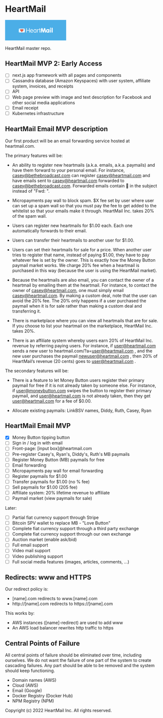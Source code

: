 # HeartMail

<img src='./heartmail-landscape.png' alt='BeTheBroadcast' width='200'>

HeartMail master repo.

## HeartMail MVP 2: Early Access

- [ ] next.js app framework with all pages and components
- [ ] Cassandra database (Amazon Keyspaces) with user system, affiliate system,
  invoices, and receipts
- [ ] API
- [ ] Web page preview with image and text description for Facebook and other
  social media applications
- [ ] Email receipt
- [ ] Kubernetes infrastructure

## HeartMail Email MVP description

Our first product will be an email forwarding service hosted at heartmail.com.

The primary features will be:

- An ability to register new heartmails (a.k.a. emails, a.k.a. paymails) and have them forward to your personal email. For instance, casey@bethebroadcast.com can register casey@heartmail.com and have emails sent to casey@heartmail.com forwarded to casey@bethebroadcast.com. Forwarded emails contain 💌 in the subject instead of "Fwd: ".

- Micropayments pay wall to block spam. $X fee set by user where user can set up a spam wall so that you must pay the fee to get added to the whitelist so that your emails make it through. HeartMail Inc. takes 20% of the spam wall.

- Users can register new heartmails for $1.00 each. Each one automatically forwards to their email.

- Users can transfer their heartmails to another user for $1.00.

- Users can set their heartmails for sale for a price. When another user tries to register that name, instead of paying $1.00, they have to pay whatever fee is set by the owner. This is exactly how the Money Button paymail market works. We charge 20% fee when a heartmail is purchased in this way (because the user is using the HeartMail market).

- Because the heartmails are also email, you can contact the owner of a heartmail by emailing them at the heartmail. For instance, to contact the owner of casey@heartmail.com, one must simply email casey@heartmail.com. By making a custom deal, note that the user can avoid the 20% fee. The 20% only happens if a user purchased the paymail when it is for sale rather than making a custom deal and transferring it.

- There is marketplace where you can view all heartmails that are for sale. If you choose to list your heartmail on the marketplace, HeartMail Inc. takes 20%.

- There is an affiliate system whereby users earn 20% of HeartMail Inc. revenue by referring paying users. For instance, if user@heartmail.com sends a new user to heartmail.com/?a=user@heartmail.com , and the new user purchases the paymail newuser@heartmail.com , then 20% of HeartMail’s revenue (20 cents) goes to user@heartmail.com .

The secondary features will be:

- There is a feature to let Money Button users register their primary paymail for free if it is not already taken by someone else. For instance, if user@moneybutton.com swipes the button to register their primary paymail, and user@heartmail.com is not already taken, then they get user@heartmail.com for a fee of $0.00.

- Allocate existing paymails: LinkBSV names, Diddy, Ruth, Casey, Ryan

## HeartMail Email MVP 

- [x] Money Button tipping button
- [ ] Sign in / log in with email
- [ ] Front-page: [input box]@heartmail.com
- [ ] Pre-register Casey's, Ryan's, Diddy's, Ruth's MB paymails
- [ ] Register Money Button (MB) paymails for free
- [ ] Email forwarding
- [ ] Micropayments pay wall for email forwarding
- [ ] Register paymails for $1.00
- [ ] Transfer paymails for $1.00 (no % fee)
- [ ] Sell paymails for $1.00 (205 fee)
- [ ] Affiliate system: 20% lifetime revenue to affiliate
- [ ] Paymail market (view paymails for sale)

Later:
- [ ] Partial fiat currency support through Stripe
- [ ] Bitcoin SPV wallet to replace MB - "Love Button"
- [ ] Complete fiat currency support through a third party exchange
- [ ] Complete fiat currency support through our own exchange
- [ ] Auction market (enable ask/bid)
- [ ] Full email support
- [ ] Video mail support
- [ ] Video publishing support
- [ ] Full social media features (images, articles, comments, ...)

## Redirects: www and HTTPS

Our redirect policy is:

- [name].com redirects to www.[name].com
- http://[name].com redirects to https://[name].com

This works by:

- AWS instances ([name]-redirect) are used to add www
- An AWS load balancer rewrites http traffic to https

## Central Points of Failure

All central points of failure should be eliminated over time, including
ourselves. We do not want the failure of one part of the system to create
cascading failures. Any part should be able to be removed and the system should
keep functioning.

* Domain names (AWS)
* Cloud (AWS)
* Email (Google)
* Docker Registry (Docker Hub)
* NPM Registry (NPM)

Copyright (c) 2022 HeartMail Inc. All rights reserved.

